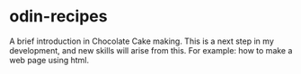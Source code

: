 # odin-recipes
A brief introduction in Chocolate Cake making.
This is a next step in my development, and new skills will arise from this. For example: how to make a web page using html.